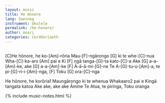 ```yaml
---
layout: music
title: He Honore
lang: Saesneg
instrument: Ukulele
permalink: /he-honore/
author: moari
categories: Cerddoriaeth
---
```

## 

[C]He hōnore, he ko-[Am]-rōria
Mau-[F]-ngārongo [G] ki te whe-[C]-nua
Wha-[C]-ka-aro [Am] pai e 
Ki [F] ngā tanga-[G]-ta kato-[C]-a
Ake [G] a-a-[Am]-ke, ake [G] a-a-[Am]-ke 
[F] Ā-ā-ā-mi-[G]-ne
Te A-[G]-tu-u-[Am]-a, te pi-[G]-ri-i-[Am]-nga, 
[F] Toku [G] ora-[C]-nga

He hōnore, he korōria1
Maungārongo ki te whenua
Whakaaro2 pai e 
Kingā tangata katoa
Ake ake, ake ake 
Āmine
Te Atua, te piringa, 
Toku oranga

{% include music-notes.html %}